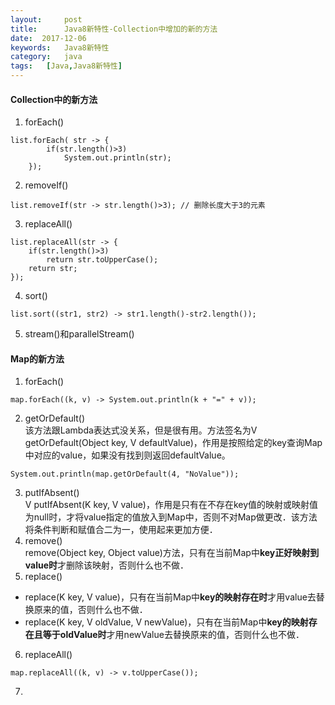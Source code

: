 ```yaml
---
layout:     post
title:      Java8新特性-Collection中增加的新的方法
date:  2017-12-06
keywords:   Java8新特性
category:   java
tags:   [Java,Java8新特性]
---
```

#### Collection中的新方法  
1. forEach()  
```
list.forEach( str -> {
        if(str.length()>3)
            System.out.println(str);
    });
```
2. removeIf()
```
list.removeIf(str -> str.length()>3); // 删除长度大于3的元素
```
3. replaceAll()
```
list.replaceAll(str -> {
    if(str.length()>3)
        return str.toUpperCase();
    return str;
});
```
4. sort()  
```
list.sort((str1, str2) -> str1.length()-str2.length());
```
5. stream()和parallelStream()
#### Map的新方法
1. forEach()  
```
map.forEach((k, v) -> System.out.println(k + "=" + v));
```
2. getOrDefault()  
该方法跟Lambda表达式没关系，但是很有用。方法签名为V getOrDefault(Object key, V defaultValue)，作用是按照给定的key查询Map中对应的value，如果没有找到则返回defaultValue。  
```
System.out.println(map.getOrDefault(4, "NoValue"));
```
3. putIfAbsent()  
V putIfAbsent(K key, V value)，作用是只有在不存在key值的映射或映射值为null时，才将value指定的值放入到Map中，否则不对Map做更改．该方法将条件判断和赋值合二为一，使用起来更加方便．  
4. remove()  
remove(Object key, Object value)方法，只有在当前Map中**key正好映射到value时**才删除该映射，否则什么也不做．  
5. replace()  
- replace(K key, V value)，只有在当前Map中**key的映射存在时**才用value去替换原来的值，否则什么也不做．
- replace(K key, V oldValue, V newValue)，只有在当前Map中**key的映射存在且等于oldValue时**才用newValue去替换原来的值，否则什么也不做．
6. replaceAll()  
```
map.replaceAll((k, v) -> v.toUpperCase());
```
7.


